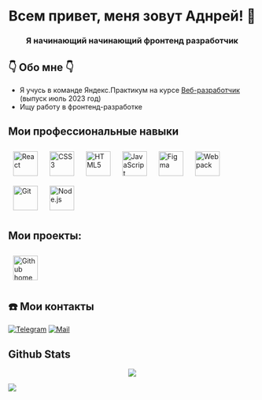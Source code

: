 <div id="header" align="center">
    <h1>Всем привет, меня зовут Аднрей! 👋</h1>
    <h3>Я начинающий начинающий фронтенд разработчик</h3>
</div>

##    👇  Обо мне  👇
- Я учусь в команде Яндекс.Практикум на курсе [Веб-разработчик](https://practicum.yandex.ru/web/) (выпуск июль 2023 год)
- Ищу работу в фронтенд-разработке

## Мои профессиональные навыки   
<div align="left">  
<a href="https://reactjs.org/" target="_blank"><img style="margin: 10px" src="https://profilinator.rishav.dev/skills-assets/react-original-wordmark.svg" alt="React" height="50" /></a>  
<a href="https://www.w3schools.com/css/" target="_blank"><img style="margin: 10px" src="https://profilinator.rishav.dev/skills-assets/css3-original-wordmark.svg" alt="CSS3" height="50" /></a>  
<a href="https://en.wikipedia.org/wiki/HTML5" target="_blank"><img style="margin: 10px" src="https://profilinator.rishav.dev/skills-assets/html5-original-wordmark.svg" alt="HTML5" height="50" /></a>  
<a href="https://www.javascript.com/" target="_blank"><img style="margin: 10px" src="https://profilinator.rishav.dev/skills-assets/javascript-original.svg" alt="JavaScript" height="50" /></a>  
<a href="https://www.figma.com/" target="_blank"><img style="margin: 10px" src="https://profilinator.rishav.dev/skills-assets/figma-icon.svg" alt="Figma" height="50" /></a>  
<a href="https://webpack.js.org/" target="_blank"><img style="margin: 10px" src="https://profilinator.rishav.dev/skills-assets/webpack-original.svg" alt="Webpack" height="50" /></a>
<a href="https://github.com/" target="_blank"><img style="margin: 10px" src="https://profilinator.rishav.dev/skills-assets/git-scm-icon.svg" alt="Git" height="50" /></a>  
<a href="https://nodejs.org/" target="_blank"><img style="margin: 10px" src="https://profilinator.rishav.dev/skills-assets/nodejs-original-wordmark.svg" alt="Node.js" height="50" /></a>
   
</div>

## Мои проекты:
<a href="https://github.com/AndreySukhov52?tab=repositories" target="_blank">
        <img style="margin: 10px" src="https://img.shields.io/badge/GitHub-informational?style=flat&logo=GitHub&logoColor=white&labelColor=181717&color=4E4E4E" alt="Github home page" height="50" /></a>
        
##  ☎️ Мои контакты

[![Telegram](https://img.shields.io/badge/Telegram-26A5E4?style=for-the-badge&logo=telegram&logoColor=white)](https://t.me/@andrey_suhov_rus)
[![Mail](https://img.shields.io/badge/@mail-DAA520?style=for-the-badge&logo%40-%20mail-informational=mail&l?logoColor=DAA520)](mailto:andrei11152@yandex.ru)        

## Github Stats  
<div align="center"><img src="https://github-readme-stats.vercel.app/api?username=AndreySukhov52&show_icons=true&count_private=true&hide_border=true" align="center" /></div> 

![](http://github-profile-summary-cards.vercel.app/api/cards/repos-per-language?username=AndreySukhov52&theme=prussian)

<!--
**AndreySukhov52/AndreySukhov52** is a ✨ _special_ ✨ repository because its `README.md` (this file) appears on your GitHub profile.

Here are some ideas to get you started:

- 🔭 I’m currently working on ...
- 🌱 I’m currently learning ...
- 👯 I’m looking to collaborate on ...
- 🤔 I’m looking for help with ...
- 💬 Ask me about ...
- 📫 How to reach me: ...
- 😄 Pronouns: ...
- ⚡ Fun fact: ...
-->
